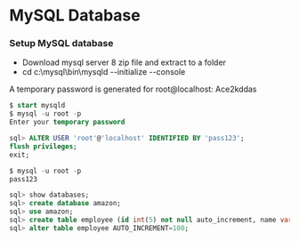 # MySQL Database
### Setup MySQL database
* Download mysql server 8 zip file and extract to a folder
* cd c:\mysql\bin\mysqld --initialize --console

A temporary password is generated for root@localhost: Ace2kddas

```sql
$ start mysqld
$ mysql -u root -p
Enter your temporary password

sql> ALTER USER 'root'@'localhost' IDENTIFIED BY 'pass123';
flush privileges;
exit;

$ mysql -u root -p
pass123
```

```sql
sql> show databases;
sql> create database amazon;
sql> use amazon;
sql> create table employee (id int(5) not null auto_increment, name varchar(20), salary double(6,2), doj date, dept int(5), primary key(id));
sql> alter table employee AUTO_INCREMENT=100;
```
